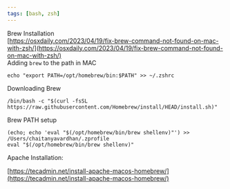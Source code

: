 ```yaml
---
tags: [bash, zsh]
---
```

Brew Installation  
[https://osxdaily.com/2023/04/19/fix-brew-command-not-found-on-mac-with-zsh/](https://osxdaily.com/2023/04/19/fix-brew-command-not-found-on-mac-with-zsh/)    
Adding `brew` to the path in MAC  
```
echo "export PATH=/opt/homebrew/bin:$PATH" >> ~/.zshrc
```  
Downloading Brew  
```
/bin/bash -c "$(curl -fsSL https://raw.githubusercontent.com/Homebrew/install/HEAD/install.sh)"

```  
Brew PATH setup  
```
(echo; echo 'eval "$(/opt/homebrew/bin/brew shellenv)"') >> /Users/chaitanyavardhan/.zprofile
eval "$(/opt/homebrew/bin/brew shellenv)"
```  


Apache Installation:

[https://tecadmin.net/install-apache-macos-homebrew/](https://tecadmin.net/install-apache-macos-homebrew/)